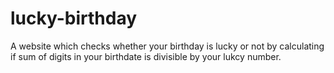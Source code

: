 # lucky-birthday
A website which checks whether your birthday is lucky or not by calculating if sum of digits in your birthdate is divisible by your lukcy number.
